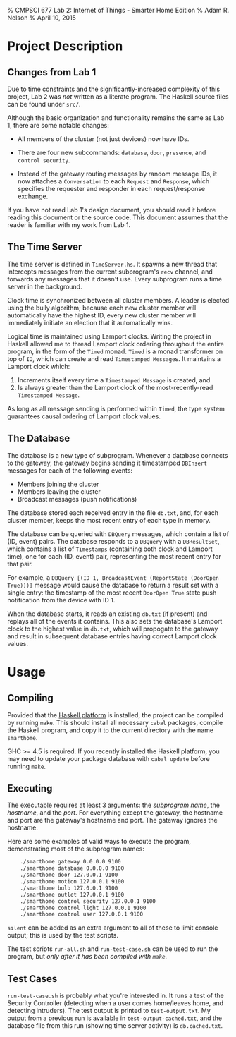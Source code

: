 % CMPSCI 677 Lab 2: Internet of Things - Smarter Home Edition
% Adam R. Nelson
% April 10, 2015

Project Description
===================

Changes from Lab 1
------------------

Due to time constraints and the significantly-increased complexity of this
project, Lab 2 was *not* written as a literate program. The Haskell source
files can be found under `src/`.

Although the basic organization and functionality remains the same as Lab
1, there are some notable changes:

* All members of the cluster (not just devices) now have IDs.

* There are four new subcommands: `database`, `door`, `presence`, and `control
  security`.

* Instead of the gateway routing messages by random message IDs, it now
  attaches a `Conversation` to each `Request` and `Response`, which specifies
  the requester and responder in each request/response exchange.

If you have not read Lab 1's design document, you should read it before reading
this document or the source code. This document assumes that the reader is
familiar with my work from Lab 1.

The Time Server
---------------

The time server is defined in `TimeServer.hs`. It spawns a new thread that
intercepts messages from the current subprogram's `recv` channel, and forwards
any messages that it doesn't use. Every subprogram runs a time server in the
background.

Clock time is synchronized between all cluster members. A leader is elected
using the bully algorithm; because each new cluster member will automatically
have the highest ID, every new cluster member will immediately initiate an
election that it automatically wins.

Logical time is maintained using Lamport clocks. Writing the project in Haskell
allowed me to thread Lamport clock ordering throughout the entire program, in
the form of the `Timed` monad. `Timed` is a monad transformer on top of `IO`,
which can create and read `Timestamped Message`s. It maintains a Lamport clock
which:

1. Increments itself every time a `Timestamped Message` is created, and
2. Is always greater than the Lamport clock of the most-recently-read
   `Timestamped Message`.

As long as all message sending is performed within `Timed`, the type system
guarantees causal ordering of Lamport clock values.

The Database
------------

The database is a new type of subprogram. Whenever a database connects to the
gateway, the gateway begins sending it timestamped `DBInsert` messages for each
of the following events:

* Members joining the cluster
* Members leaving the cluster
* Broadcast messages (push notifications)

The database stored each received entry in the file `db.txt`, and, for each
cluster member, keeps the most recent entry of each type in memory.

The database can be queried with `DBQuery` messages, which contain a list of
(ID, event) pairs. The database responds to a `DBQuery` with a `DBResultSet`,
which contains a list of `Timestamps` (containing both clock and Lamport time),
one for each (ID, event) pair, representing the most recent entry for that
pair.

For example, a `DBQuery [(ID 1, BroadcastEvent (ReportState (DoorOpen True)))]`
message would cause the database to return a result set with a single entry:
the timestamp of the most recent `DoorOpen True` state push notification from
the device with ID 1.

When the database starts, it reads an existing `db.txt` (if present) and
replays all of the events it contains. This also sets the database's Lamport
clock to the highest value in `db.txt`, which will propogate to the gateway and
result in subsequent database entries having correct Lamport clock values.

Usage
=====

Compiling
---------

Provided that the [Haskell platform][hs] is installed, the project can be
compiled by running `make`. This should install all necessary `cabal` packages,
compile the Haskell program, and copy it to the current directory with the name
`smarthome`.

GHC >= 4.5 is required. If you recently installed the Haskell platform, you may
need to update your package database with `cabal update` before running `make`.

[hs]: https://www.haskell.org/platform/ 

Executing
---------

The executable requires at least 3 arguments: the _subprogram name_, the
_hostname_, and the _port_. For everything except the gateway, the hostname and
port are the gateway's hostname and port. The gateway ignores the hostname.

Here are some examples of valid ways to execute the program, demonstrating most
of the subprogram names:

```bash
    ./smarthome gateway 0.0.0.0 9100
    ./smarthome database 0.0.0.0 9100
    ./smarthome door 127.0.0.1 9100
    ./smarthome motion 127.0.0.1 9100
    ./smarthome bulb 127.0.0.1 9100
    ./smarthome outlet 127.0.0.1 9100
    ./smarthome control security 127.0.0.1 9100
    ./smarthome control light 127.0.0.1 9100
    ./smarthome control user 127.0.0.1 9100
```

`silent` can be added as an extra argument to all of these to limit console
output; this is used by the test scripts.

The test scripts `run-all.sh` and `run-test-case.sh` can be used to run the
program, but _only after it has been compiled with `make`_.

Test Cases
----------

`run-test-case.sh` is probably what you're interested in. It runs a test of the
Security Controller (detecting when a user comes home/leaves home, and
detecting intruders). The test output is printed to `test-output.txt`. My
output from a previous run is available in `test-output-cached.txt`, and the
database file from this run (showing time server activity) is `db.cached.txt`.

